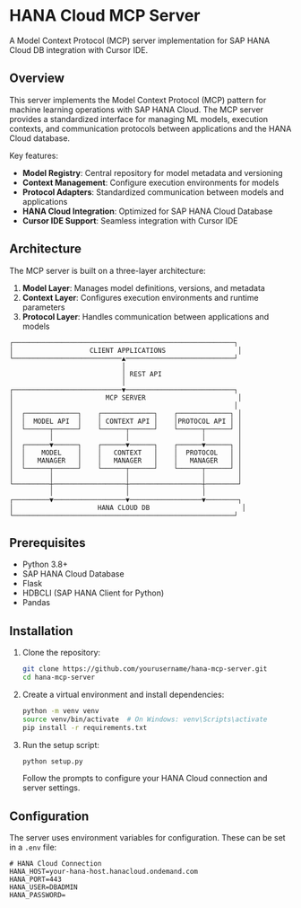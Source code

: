 # HANA Cloud MCP Server

A Model Context Protocol (MCP) server implementation for SAP HANA Cloud DB integration with Cursor IDE.

## Overview

This server implements the Model Context Protocol (MCP) pattern for machine learning operations with SAP HANA Cloud. The MCP server provides a standardized interface for managing ML models, execution contexts, and communication protocols between applications and the HANA Cloud database.

Key features:
- **Model Registry**: Central repository for model metadata and versioning
- **Context Management**: Configure execution environments for models
- **Protocol Adapters**: Standardized communication between models and applications
- **HANA Cloud Integration**: Optimized for SAP HANA Cloud Database
- **Cursor IDE Support**: Seamless integration with Cursor IDE

## Architecture

The MCP server is built on a three-layer architecture:

1. **Model Layer**: Manages model definitions, versions, and metadata
2. **Context Layer**: Configures execution environments and runtime parameters
3. **Protocol Layer**: Handles communication between applications and models

```
┌───────────────────────────────────────────────────────┐
│                   CLIENT APPLICATIONS                  │
└───────────────────────────▲───────────────────────────┘
                            │
                            │ REST API
                            │
┌───────────────────────────▼───────────────────────────┐
│                       MCP SERVER                       │
│                                                       │
│  ┌─────────────┐    ┌─────────────┐    ┌─────────────┐ │
│  │  MODEL API  │    │ CONTEXT API │    │PROTOCOL API │ │
│  └──────┬──────┘    └──────┬──────┘    └──────┬──────┘ │
│         │                  │                  │        │
│  ┌──────▼──────┐    ┌──────▼──────┐    ┌──────▼──────┐ │
│  │    MODEL    │    │   CONTEXT   │    │  PROTOCOL   │ │
│  │   MANAGER   │    │   MANAGER   │    │   MANAGER   │ │
│  └──────┬──────┘    └──────┬──────┘    └──────┬──────┘ │
│         │                  │                  │        │
└─────────┼──────────────────┼──────────────────┼────────┘
          │                  │                  │
┌─────────▼──────────────────▼──────────────────▼────────┐
│                     HANA CLOUD DB                       │
└───────────────────────────────────────────────────────┘
```

## Prerequisites

- Python 3.8+
- SAP HANA Cloud Database
- Flask
- HDBCLI (SAP HANA Client for Python)
- Pandas

## Installation

1. Clone the repository:
   ```bash
   git clone https://github.com/yourusername/hana-mcp-server.git
   cd hana-mcp-server
   ```

2. Create a virtual environment and install dependencies:
   ```bash
   python -m venv venv
   source venv/bin/activate  # On Windows: venv\Scripts\activate
   pip install -r requirements.txt
   ```

3. Run the setup script:
   ```bash
   python setup.py
   ```
   
   Follow the prompts to configure your HANA Cloud connection and server settings.

## Configuration

The server uses environment variables for configuration. These can be set in a `.env` file:

```
# HANA Cloud Connection
HANA_HOST=your-hana-host.hanacloud.ondemand.com
HANA_PORT=443
HANA_USER=DBADMIN
HANA_PASSWORD=